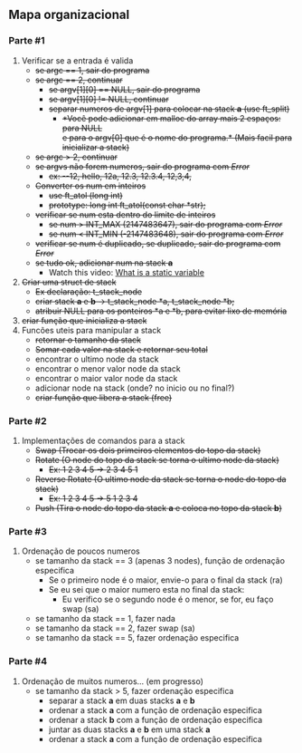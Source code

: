 ## Mapa organizacional
### Parte #1
1. Verificar se a entrada é valida
	- ~~se argc == 1, sair do programa~~
	- ~~se argc == 2, continuar~~
		- ~~se argv[1][0] == NULL, sair do programa~~
		- ~~se argv[1][0] != NULL, continuar~~
		- ~~separar numeros de argv[1] para colocar na stack **a** (use ft_split)~~
			- ~~*Você pode adicionar em malloc do array mais 2 espaços: para NULL~~\
			~~e para o argv[0] que é o nome do programa.* (Mais facil para inicializar a stack)~~
	- ~~se argc > 2, continuar~~
	- ~~se argvs não forem numeros, sair do programa com *Error*~~
		- ~~ex: --12, hello, 12a, 12.3, 12.3.4, 12,3,4,~~
	- ~~Converter os num em inteiros~~
		- ~~use ft_atol (long int)~~
		- ~~prototype: long int ft_atol(const char *str);~~
	- ~~verificar se num esta dentro do limite de inteiros~~
		- ~~se num > INT_MAX (2147483647), sair do programa com *Error*~~
		- ~~se num < INT_MIN (-2147483648), sair do programa com *Error*~~
	- ~~verificar se num é duplicado, se duplicado, sair do programa com *Error*~~
	- ~~se tudo ok, adicionar num na stack **a**~~
		- Watch this video: [What is a static variable](https://youtu.be/OngGUoENgWo?si=GoLx9Ng7P3Tny8Yk)
2. ~~Criar uma struct de stack~~
	- ~~Ex declaração: t_stack_node~~
	- ~~criar stack **a** e **b** -> t_stack_node *a, t_stack_node *b;~~
	- ~~atribuir NULL para os ponteiros *a e *b, para evitar lixo de memória~~
3. ~~criar função que inicializa a stack~~
4. Funcões uteis para manipular a stack
	- ~~retornar o tamanho da stack~~
	- ~~Somar cada valor na stack e retornar seu total~~
	- encontrar o ultimo node da stack
	- encontrar o menor valor node da stack
	- encontrar o maior valor node da stack
	- adicionar node na stack (onde? no inicio ou no final?)
	- ~~criar função que libera a stack (free)~~
### Parte #2
1. Implementações de comandos para a stack
	- ~~Swap (Trocar os dois primeiros elementos do topo da stack)~~
	- ~~Rotate (O node do topo da stack se torna o ultimo node da stack)~~
		- ~~Ex: 1 2 3 4 5 -> 2 3 4 5 1~~
	- ~~Reverse Rotate (O ultimo node da stack se torna o node do topo da stack)~~
		- ~~Ex: 1 2 3 4 5 -> 5 1 2 3 4~~
	- ~~Push (Tira o node do topo da stack **a** e coloca no topo da stack **b**)~~
### Parte #3
1. Ordenação de poucos numeros
	- se tamanho da stack == 3 (apenas 3 nodes), função de ordenação especifica
		- Se o primeiro node é o maior, envie-o para o final da stack (ra)
		- Se eu sei que o maior numero esta no final da stack:
			- Eu verifico se o segundo node é o menor, se for, eu faço swap (sa)
	- se tamanho da stack == 1, fazer nada
	- se tamanho da stack == 2, fazer swap (sa)
	- se tamanho da stack == 5, fazer ordenação especifica
### Parte #4
1. Ordenação de muitos numeros... (em progresso)
	- se tamanho da stack > 5, fazer ordenação especifica
		- separar a stack **a** em duas stacks **a** e **b**
		- ordenar a stack **a** com a função de ordenação especifica
		- ordenar a stack **b** com a função de ordenação especifica
		- juntar as duas stacks **a** e **b** em uma stack **a**
		- ordenar a stack **a** com a função de ordenação especifica
